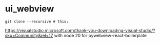 # ui_webview
```
git clone --recursive # this;
```

https://visualstudio.microsoft.com/thank-you-downloading-visual-studio/?sku=Community&rel=17 with node 20 for pywebview-react-boilerplate